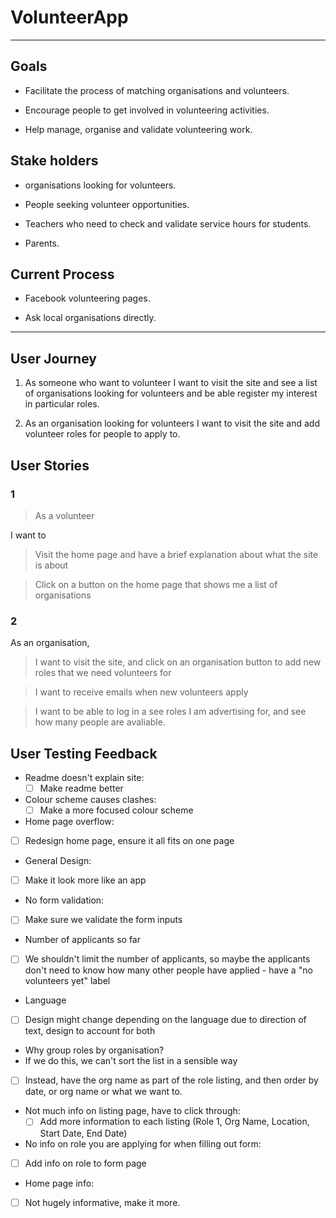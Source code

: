 # VolunteerApp
---
## Goals
  * Facilitate the process of matching organisations and volunteers.

  * Encourage people to get involved in volunteering activities.

  * Help manage, organise and validate volunteering work.

## Stake holders

* organisations looking for volunteers.

* People seeking volunteer opportunities.

* Teachers who need to check and validate service hours for students.

* Parents.

## Current Process
* Facebook volunteering pages.

* Ask local organisations directly.
---
## User Journey

1. As someone who want to volunteer
I want to visit the site and see a list
of organisations looking for volunteers and be able register my interest in particular roles.

2. As  an organisation looking for volunteers I want to visit the site and add volunteer roles for people to apply to.

## User Stories

### 1

> As a volunteer

I want to

> Visit the home page and have a brief explanation about what the site is about

> Click on a button on the home page that shows me a list of organisations

### 2

As an organisation,

> I want to visit the site, and click on an organisation button to add new roles that we need volunteers for

> I want to receive emails when new volunteers apply

> I want to be able to log in a see roles I am advertising for, and see how many people are avaliable.

## User Testing Feedback

- Readme doesn't explain site:
  - [ ] Make readme better

- Colour scheme causes clashes:
  - [ ] Make a more focused colour scheme

- Home page overflow:
 - [ ] Redesign home page, ensure it all fits on one page

- General Design:
 - [ ] Make it look more like an app

- No form validation:
 - [ ] Make sure we validate the form inputs

- Number of applicants so far
 - [ ] We shouldn't limit the number of applicants, so maybe the applicants don't need to know how many other people have applied - have a "no volunteers yet" label

- Language
 - [ ] Design might change depending on the language due to direction of text, design to account for both

- Why group roles by organisation?
 - If we do this, we can't sort the list in a sensible way
 - [ ] Instead, have the org name as part of the role listing, and then order by date, or org name or what we want to.

- Not much info on listing page, have to click through:
  - [ ] Add more information to each listing (Role 1, Org Name, Location, Start Date, End Date)

- No info on role you are applying for when filling out form:
 - [ ] Add info on role to form page

- Home page info:
 - [ ] Not hugely informative, make it more.
